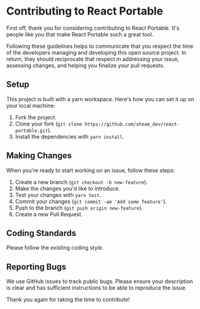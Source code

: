 # Contributing to React Portable

First off, thank you for considering contributing to React Portable. It's people like you that make React Portable such a great tool.

Following these guidelines helps to communicate that you respect the time of the developers managing and developing this open source project. In return, they should reciprocate that respect in addressing your issue, assessing changes, and helping you finalize your pull requests.

## Setup

This project is built with a yarn workspace. Here's how you can set it up on your local machine:

1. Fork the project.
2. Clone your fork (`git clone https://github.com/ateam_dev/react-portable.git`).
3. Install the dependencies with `yarn install`.

## Making Changes

When you're ready to start working on an issue, follow these steps:

1. Create a new branch (`git checkout -b new-feature`).
2. Make the changes you'd like to introduce.
3. Test your changes with `yarn test`.
4. Commit your changes (`git commit -am 'Add some feature'`).
5. Push to the branch (`git push origin new-feature`).
6. Create a new Pull Request.

## Coding Standards

Please follow the existing coding style.

## Reporting Bugs

We use GitHub issues to track public bugs. Please ensure your description is clear and has sufficient instructions to be able to reproduce the issue.

Thank you again for taking the time to contribute!